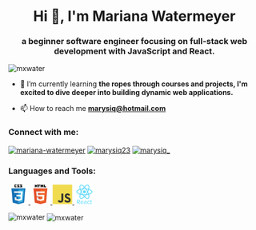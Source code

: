 <h1 align="center">Hi 👋, I'm Mariana Watermeyer</h1>
<h3 align="center">a beginner software engineer focusing on full-stack web development with JavaScript and React.</h3>

<p align="left"> <img src="https://komarev.com/ghpvc/?username=mxwater&label=Profile%20views&color=0e75b6&style=flat" alt="mxwater" /> </p>

- 🌱 I’m currently learning **the ropes through courses and projects, I'm excited to dive deeper into building dynamic web applications.**

- 📫 How to reach me **marysiq@hotmail.com**

<h3 align="left">Connect with me:</h3>
<p align="left">
<a href="https://linkedin.com/in/mariana-watermeyer" target="blank"><img align="center" src="https://raw.githubusercontent.com/rahuldkjain/github-profile-readme-generator/master/src/images/icons/Social/linked-in-alt.svg" alt="mariana-watermeyer" height="30" width="40" /></a>
<a href="https://fb.com/marysiq23" target="blank"><img align="center" src="https://raw.githubusercontent.com/rahuldkjain/github-profile-readme-generator/master/src/images/icons/Social/facebook.svg" alt="marysiq23" height="30" width="40" /></a>
<a href="https://instagram.com/marysiq_" target="blank"><img align="center" src="https://raw.githubusercontent.com/rahuldkjain/github-profile-readme-generator/master/src/images/icons/Social/instagram.svg" alt="marysiq_" height="30" width="40" /></a>
</p>

<h3 align="left">Languages and Tools:</h3>
<p align="left"> <a href="https://www.w3schools.com/css/" target="_blank" rel="noreferrer"> <img src="https://raw.githubusercontent.com/devicons/devicon/master/icons/css3/css3-original-wordmark.svg" alt="css3" width="40" height="40"/> </a> <a href="https://www.w3.org/html/" target="_blank" rel="noreferrer"> <img src="https://raw.githubusercontent.com/devicons/devicon/master/icons/html5/html5-original-wordmark.svg" alt="html5" width="40" height="40"/> </a> <a href="https://developer.mozilla.org/en-US/docs/Web/JavaScript" target="_blank" rel="noreferrer"> <img src="https://raw.githubusercontent.com/devicons/devicon/master/icons/javascript/javascript-original.svg" alt="javascript" width="40" height="40"/> </a> <a href="https://reactjs.org/" target="_blank" rel="noreferrer"> <img src="https://raw.githubusercontent.com/devicons/devicon/master/icons/react/react-original-wordmark.svg" alt="react" width="40" height="40"/> </a> </p>

<p><img align="left" src="https://github-readme-stats.vercel.app/api/top-langs?username=mxwater&show_icons=true&locale=en&layout=compact" alt="mxwater" /></p>

<p>&nbsp;<img align="center" src="https://github-readme-stats.vercel.app/api?username=mxwater&show_icons=true&locale=en" alt="mxwater" /></p>
